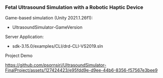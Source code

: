 ### Fetal Ultrasound Simulation with a Robotic Haptic Device

Game-based simulation (Unity 2021.1.26f1): 
* UltrasoundSimulator-GameVersion

Server Application:
* sdk-3.15.0/examples/CLI/drd-CLI-VS2019.sln

Project Demo

https://github.com/psornsiri/UltrasoundSimulator-FinalProject/assets/127424423/e95fdd9e-d9ee-44b6-8356-f57567e3bee9
